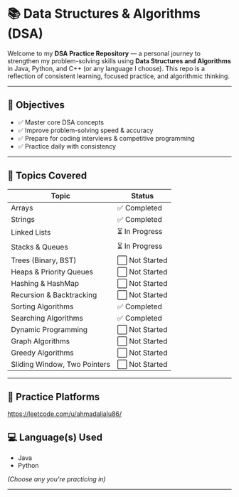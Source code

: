 # 📚 Data Structures & Algorithms (DSA)

Welcome to my **DSA Practice Repository** — a personal journey to strengthen my problem-solving skills using **Data Structures and Algorithms** in Java, Python, and C++ (or any language I choose). This repo is a reflection of consistent learning, focused practice, and algorithmic thinking.

---

## 📌 Objectives

- ✅ Master core DSA concepts
- ✅ Improve problem-solving speed & accuracy
- ✅ Prepare for coding interviews & competitive programming
- ✅ Practice daily with consistency

---

## 🧠 Topics Covered

| Topic                     | Status       |
|--------------------------|--------------|
| Arrays                   | ✅ Completed |
| Strings                  | ✅ Completed |
| Linked Lists             | ⏳ In Progress |
| Stacks & Queues          | ⏳ In Progress |
| Trees (Binary, BST)      | ⬜ Not Started |
| Heaps & Priority Queues  | ⬜ Not Started |
| Hashing & HashMap        | ⬜ Not Started |
| Recursion & Backtracking | ⬜ Not Started |
| Sorting Algorithms       | ✅ Completed |
| Searching Algorithms     | ✅ Completed |
| Dynamic Programming      | ⬜ Not Started |
| Graph Algorithms         | ⬜ Not Started |
| Greedy Algorithms        | ⬜ Not Started |
| Sliding Window, Two Pointers | ⬜ Not Started |

---

## 🧪 Practice Platforms

https://leetcode.com/u/ahmadalialu86/


## 💻 Language(s) Used

- Java
- Python

*(Choose any you're practicing in)*

---



